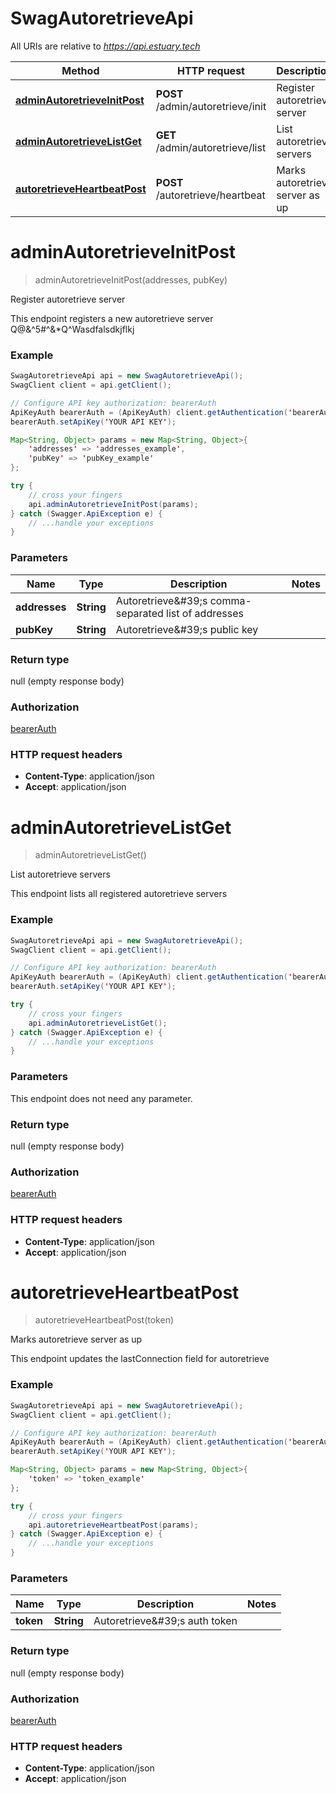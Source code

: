 # SwagAutoretrieveApi

All URIs are relative to *https://api.estuary.tech*

Method | HTTP request | Description
------------- | ------------- | -------------
[**adminAutoretrieveInitPost**](SwagAutoretrieveApi.md#adminAutoretrieveInitPost) | **POST** /admin/autoretrieve/init | Register autoretrieve server
[**adminAutoretrieveListGet**](SwagAutoretrieveApi.md#adminAutoretrieveListGet) | **GET** /admin/autoretrieve/list | List autoretrieve servers
[**autoretrieveHeartbeatPost**](SwagAutoretrieveApi.md#autoretrieveHeartbeatPost) | **POST** /autoretrieve/heartbeat | Marks autoretrieve server as up


<a name="adminAutoretrieveInitPost"></a>
# **adminAutoretrieveInitPost**
> adminAutoretrieveInitPost(addresses, pubKey)

Register autoretrieve server

This endpoint registers a new autoretrieve server Q@&amp;^5#^&amp;*Q^Wasdfalsdkjflkj

### Example
```java
SwagAutoretrieveApi api = new SwagAutoretrieveApi();
SwagClient client = api.getClient();

// Configure API key authorization: bearerAuth
ApiKeyAuth bearerAuth = (ApiKeyAuth) client.getAuthentication('bearerAuth');
bearerAuth.setApiKey('YOUR API KEY');

Map<String, Object> params = new Map<String, Object>{
    'addresses' => 'addresses_example',
    'pubKey' => 'pubKey_example'
};

try {
    // cross your fingers
    api.adminAutoretrieveInitPost(params);
} catch (Swagger.ApiException e) {
    // ...handle your exceptions
}
```

### Parameters

Name | Type | Description  | Notes
------------- | ------------- | ------------- | -------------
 **addresses** | **String**| Autoretrieve\&#39;s comma-separated list of addresses |
 **pubKey** | **String**| Autoretrieve\&#39;s public key |

### Return type

null (empty response body)

### Authorization

[bearerAuth](../README.md#bearerAuth)

### HTTP request headers

 - **Content-Type**: application/json
 - **Accept**: application/json

<a name="adminAutoretrieveListGet"></a>
# **adminAutoretrieveListGet**
> adminAutoretrieveListGet()

List autoretrieve servers

This endpoint lists all registered autoretrieve servers

### Example
```java
SwagAutoretrieveApi api = new SwagAutoretrieveApi();
SwagClient client = api.getClient();

// Configure API key authorization: bearerAuth
ApiKeyAuth bearerAuth = (ApiKeyAuth) client.getAuthentication('bearerAuth');
bearerAuth.setApiKey('YOUR API KEY');

try {
    // cross your fingers
    api.adminAutoretrieveListGet();
} catch (Swagger.ApiException e) {
    // ...handle your exceptions
}
```

### Parameters
This endpoint does not need any parameter.

### Return type

null (empty response body)

### Authorization

[bearerAuth](../README.md#bearerAuth)

### HTTP request headers

 - **Content-Type**: application/json
 - **Accept**: application/json

<a name="autoretrieveHeartbeatPost"></a>
# **autoretrieveHeartbeatPost**
> autoretrieveHeartbeatPost(token)

Marks autoretrieve server as up

This endpoint updates the lastConnection field for autoretrieve

### Example
```java
SwagAutoretrieveApi api = new SwagAutoretrieveApi();
SwagClient client = api.getClient();

// Configure API key authorization: bearerAuth
ApiKeyAuth bearerAuth = (ApiKeyAuth) client.getAuthentication('bearerAuth');
bearerAuth.setApiKey('YOUR API KEY');

Map<String, Object> params = new Map<String, Object>{
    'token' => 'token_example'
};

try {
    // cross your fingers
    api.autoretrieveHeartbeatPost(params);
} catch (Swagger.ApiException e) {
    // ...handle your exceptions
}
```

### Parameters

Name | Type | Description  | Notes
------------- | ------------- | ------------- | -------------
 **token** | **String**| Autoretrieve\&#39;s auth token |

### Return type

null (empty response body)

### Authorization

[bearerAuth](../README.md#bearerAuth)

### HTTP request headers

 - **Content-Type**: application/json
 - **Accept**: application/json


